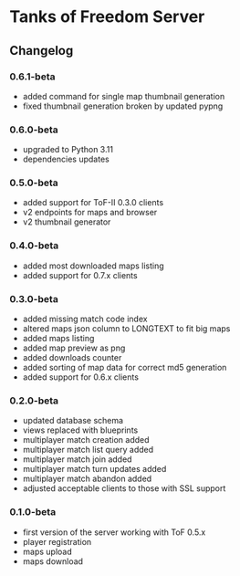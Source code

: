 # Tanks of Freedom Server
## Changelog

### 0.6.1-beta
- added command for single map thumbnail generation
- fixed thumbnail generation broken by updated pypng

### 0.6.0-beta
- upgraded to Python 3.11
- dependencies updates

### 0.5.0-beta
- added support for ToF-II 0.3.0 clients
- v2 endpoints for maps and browser
- v2 thumbnail generator

### 0.4.0-beta
- added most downloaded maps listing
- added support for 0.7.x clients

### 0.3.0-beta
- added missing match code index
- altered maps json column to LONGTEXT to fit big maps
- added maps listing
- added map preview as png
- added downloads counter
- added sorting of map data for correct md5 generation
- added support for 0.6.x clients

### 0.2.0-beta
- updated database schema
- views replaced with blueprints
- multiplayer match creation added
- multiplayer match list query added
- multiplayer match join added
- multiplayer match turn updates added
- multiplayer match abandon added
- adjusted acceptable clients to those with SSL support

### 0.1.0-beta
- first version of the server working with ToF 0.5.x
- player registration
- maps upload
- maps download